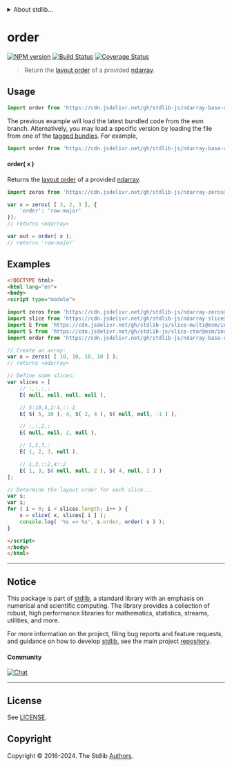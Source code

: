 <!--

@license Apache-2.0

Copyright (c) 2023 The Stdlib Authors.

Licensed under the Apache License, Version 2.0 (the "License");
you may not use this file except in compliance with the License.
You may obtain a copy of the License at

   http://www.apache.org/licenses/LICENSE-2.0

Unless required by applicable law or agreed to in writing, software
distributed under the License is distributed on an "AS IS" BASIS,
WITHOUT WARRANTIES OR CONDITIONS OF ANY KIND, either express or implied.
See the License for the specific language governing permissions and
limitations under the License.

-->


<details>
  <summary>
    About stdlib...
  </summary>
  <p>We believe in a future in which the web is a preferred environment for numerical computation. To help realize this future, we've built stdlib. stdlib is a standard library, with an emphasis on numerical and scientific computation, written in JavaScript (and C) for execution in browsers and in Node.js.</p>
  <p>The library is fully decomposable, being architected in such a way that you can swap out and mix and match APIs and functionality to cater to your exact preferences and use cases.</p>
  <p>When you use stdlib, you can be absolutely certain that you are using the most thorough, rigorous, well-written, studied, documented, tested, measured, and high-quality code out there.</p>
  <p>To join us in bringing numerical computing to the web, get started by checking us out on <a href="https://github.com/stdlib-js/stdlib">GitHub</a>, and please consider <a href="https://opencollective.com/stdlib">financially supporting stdlib</a>. We greatly appreciate your continued support!</p>
</details>

# order

[![NPM version][npm-image]][npm-url] [![Build Status][test-image]][test-url] [![Coverage Status][coverage-image]][coverage-url] <!-- [![dependencies][dependencies-image]][dependencies-url] -->

> Return the [layout order][@stdlib/ndarray/orders] of a provided [ndarray][@stdlib/ndarray/base/ctor].

<!-- Section to include introductory text. Make sure to keep an empty line after the intro `section` element and another before the `/section` close. -->

<section class="intro">

</section>

<!-- /.intro -->

<!-- Package usage documentation. -->



<section class="usage">

## Usage

```javascript
import order from 'https://cdn.jsdelivr.net/gh/stdlib-js/ndarray-base-order@esm/index.mjs';
```
The previous example will load the latest bundled code from the esm branch. Alternatively, you may load a specific version by loading the file from one of the [tagged bundles](https://github.com/stdlib-js/ndarray-base-order/tags). For example,

```javascript
import order from 'https://cdn.jsdelivr.net/gh/stdlib-js/ndarray-base-order@v0.2.0-esm/index.mjs';
```

#### order( x )

Returns the [layout order][@stdlib/ndarray/orders] of a provided [ndarray][@stdlib/ndarray/base/ctor].

```javascript
import zeros from 'https://cdn.jsdelivr.net/gh/stdlib-js/ndarray-zeros@esm/index.mjs';

var x = zeros( [ 3, 2, 3 ], {
    'order': 'row-major'
});
// returns <ndarray>

var out = order( x );
// returns 'row-major'
```

</section>

<!-- /.usage -->

<!-- Package usage notes. Make sure to keep an empty line after the `section` element and another before the `/section` close. -->

<section class="notes">

</section>

<!-- /.notes -->

<!-- Package usage examples. -->

<section class="examples">

## Examples

<!-- eslint no-undef: "error" -->

<!-- eslint-disable new-cap -->

```html
<!DOCTYPE html>
<html lang="en">
<body>
<script type="module">

import zeros from 'https://cdn.jsdelivr.net/gh/stdlib-js/ndarray-zeros@esm/index.mjs';
import slice from 'https://cdn.jsdelivr.net/gh/stdlib-js/ndarray-slice@esm/index.mjs';
import E from 'https://cdn.jsdelivr.net/gh/stdlib-js/slice-multi@esm/index.mjs';
import S from 'https://cdn.jsdelivr.net/gh/stdlib-js/slice-ctor@esm/index.mjs';
import order from 'https://cdn.jsdelivr.net/gh/stdlib-js/ndarray-base-order@esm/index.mjs';

// Create an array:
var x = zeros( [ 10, 10, 10, 10 ] );
// returns <ndarray>

// Define some slices:
var slices = [
    // :,:,:,:
    E( null, null, null, null ),

    // 5:10,4,2:4,::-1
    E( S( 5, 10 ), 4, S( 2, 4 ), S( null, null, -1 ) ),

    // :,:,2,:
    E( null, null, 2, null ),

    // 1,2,3,:
    E( 1, 2, 3, null ),

    // 1,3,::2,4::2
    E( 1, 3, S( null, null, 2 ), S( 4, null, 2 ) )
];

// Determine the layout order for each slice...
var s;
var i;
for ( i = 0; i < slices.length; i++ ) {
    s = slice( x, slices[ i ] );
    console.log( '%s => %s', s.order, order( s ) );
}

</script>
</body>
</html>
```

</section>

<!-- /.examples -->

<!-- Section to include cited references. If references are included, add a horizontal rule *before* the section. Make sure to keep an empty line after the `section` element and another before the `/section` close. -->

<section class="references">

</section>

<!-- /.references -->

<!-- Section for related `stdlib` packages. Do not manually edit this section, as it is automatically populated. -->

<section class="related">

</section>

<!-- /.related -->

<!-- Section for all links. Make sure to keep an empty line after the `section` element and another before the `/section` close. -->


<section class="main-repo" >

* * *

## Notice

This package is part of [stdlib][stdlib], a standard library with an emphasis on numerical and scientific computing. The library provides a collection of robust, high performance libraries for mathematics, statistics, streams, utilities, and more.

For more information on the project, filing bug reports and feature requests, and guidance on how to develop [stdlib][stdlib], see the main project [repository][stdlib].

#### Community

[![Chat][chat-image]][chat-url]

---

## License

See [LICENSE][stdlib-license].


## Copyright

Copyright &copy; 2016-2024. The Stdlib [Authors][stdlib-authors].

</section>

<!-- /.stdlib -->

<!-- Section for all links. Make sure to keep an empty line after the `section` element and another before the `/section` close. -->

<section class="links">

[npm-image]: http://img.shields.io/npm/v/@stdlib/ndarray-base-order.svg
[npm-url]: https://npmjs.org/package/@stdlib/ndarray-base-order

[test-image]: https://github.com/stdlib-js/ndarray-base-order/actions/workflows/test.yml/badge.svg?branch=v0.2.0
[test-url]: https://github.com/stdlib-js/ndarray-base-order/actions/workflows/test.yml?query=branch:v0.2.0

[coverage-image]: https://img.shields.io/codecov/c/github/stdlib-js/ndarray-base-order/main.svg
[coverage-url]: https://codecov.io/github/stdlib-js/ndarray-base-order?branch=main

<!--

[dependencies-image]: https://img.shields.io/david/stdlib-js/ndarray-base-order.svg
[dependencies-url]: https://david-dm.org/stdlib-js/ndarray-base-order/main

-->

[chat-image]: https://img.shields.io/gitter/room/stdlib-js/stdlib.svg
[chat-url]: https://app.gitter.im/#/room/#stdlib-js_stdlib:gitter.im

[stdlib]: https://github.com/stdlib-js/stdlib

[stdlib-authors]: https://github.com/stdlib-js/stdlib/graphs/contributors

[umd]: https://github.com/umdjs/umd
[es-module]: https://developer.mozilla.org/en-US/docs/Web/JavaScript/Guide/Modules

[deno-url]: https://github.com/stdlib-js/ndarray-base-order/tree/deno
[deno-readme]: https://github.com/stdlib-js/ndarray-base-order/blob/deno/README.md
[umd-url]: https://github.com/stdlib-js/ndarray-base-order/tree/umd
[umd-readme]: https://github.com/stdlib-js/ndarray-base-order/blob/umd/README.md
[esm-url]: https://github.com/stdlib-js/ndarray-base-order/tree/esm
[esm-readme]: https://github.com/stdlib-js/ndarray-base-order/blob/esm/README.md
[branches-url]: https://github.com/stdlib-js/ndarray-base-order/blob/main/branches.md

[stdlib-license]: https://raw.githubusercontent.com/stdlib-js/ndarray-base-order/main/LICENSE

[@stdlib/ndarray/base/ctor]: https://github.com/stdlib-js/ndarray-base-ctor/tree/esm

[@stdlib/ndarray/orders]: https://github.com/stdlib-js/ndarray-orders/tree/esm

</section>

<!-- /.links -->
